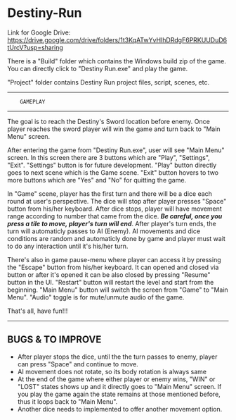 # Destiny-Run

Link for Google Drive:
https://drive.google.com/drive/folders/1t3KqATwYvHIhDRdgF6PRKUUDuD6tUrcV?usp=sharing

There is a "Build" folder which contains the Windows build zip of the game. You can directly click to "Destiny Run.exe" and play the game.

"Project" folder contains Destiny Run project files, script, scenes, etc.

------------------------
        GAMEPLAY
------------------------

The goal is to reach the Destiny's Sword location before enemy. Once player reaches the sword player will win the game and turn back to "Main Menu" screen.

After entering the game from "Destiny Run.exe", user will see "Main Menu" screen. In this screen there are 3 buttons which are "Play", "Settings", "Exit". "Settings" button is for future development. "Play" button directly goes to next scene which is the Game scene. "Exit" button hovers to two more buttons which are "Yes" and "No" for quitting the game.

In "Game" scene, player has the first turn and there will be a dice each round at user's perspective. The dice will stop after player presses "Space" button from his/her keyboard. After dice stops, player will have movement range according to number that came from the dice. ***Be careful, once you press a tile to move, player's turn will end***. After player's turn ends, the turn will automaticly passes to AI (Enemy). AI movements and dice conditions are random and automaticly done by game and player must wait to do any interaction until it's his/her turn. 

There's also in game pause-menu where player can access it by pressing the "Escape" button from his/her keyboard. It can opened and closed via button or after it's opened it can be also closed by pressing "Resume" button in the UI. "Restart" button will restart the level and start from the beginning. "Main Menu" button will switch the screen from "Game" to "Main Menu". "Audio" toggle is for mute/unmute audio of the game.

That's all, have fun!!!

------------------------
   BUGS & TO IMPROVE
------------------------

- After player stops the dice, until the the turn passes to enemy, player can press "Space" and continue to move.
- AI movement does not rotate, so its body rotation is always same
- At the end of the game where either player or enemy wins, "WIN" or "LOST" states shows up and it directly goes to "Main Menu" screen. If you play the game again the state remains at those mentioned before, thus it loops back to "Main Menu".
- Another dice needs to implemented to offer another movement option.

